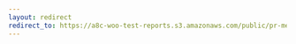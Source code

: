 ```yaml
---
layout: redirect
redirect_to: https://a8c-woo-test-reports.s3.amazonaws.com/public/pr-merge/37760/api/index.html
---
```

